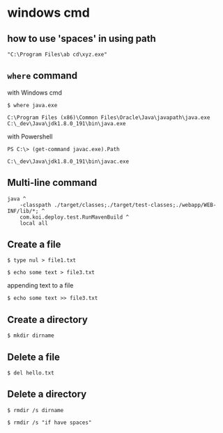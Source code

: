 # windows cmd

## how to use 'spaces' in using path

```
"C:\Program Files\ab cd\xyz.exe"
```

## `where` command

with Windows cmd

```
$ where java.exe

C:\Program Files (x86)\Common Files\Oracle\Java\javapath\java.exe
C:\_dev\Java\jdk1.8.0_191\bin\java.exe
```

with Powershell

```
PS C:\> (get-command javac.exe).Path

C:\_dev\Java\jdk1.8.0_191\bin\javac.exe
```

## Multi-line command

```
java ^
	-classpath ./target/classes;./target/test-classes;./webapp/WEB-INF/lib/*; ^
	com.koi.deploy.test.RunMavenBuild ^
	local all
```

## Create a file

```
$ type nul > file1.txt
```

```
$ echo some text > file3.txt
```

appending text to a file

```
$ echo some text >> file3.txt
```

## Create a directory

```
$ mkdir dirname
```

## Delete a file

```
$ del hello.txt
```

## Delete a directory

```
$ rmdir /s dirname

$ rmdir /s "if have spaces"
```
